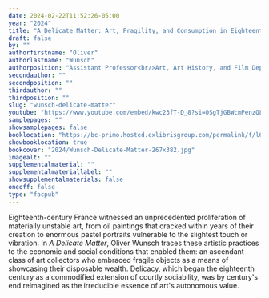 ```yaml
---
date: 2024-02-22T11:52:26-05:00
year: "2024"
title: "A Delicate Matter: Art, Fragility, and Consumption in Eighteenth-Century France"
draft: false
by: ""
authorfirstname: "Oliver"
authorlastname: "Wunsch"
authorposition: "Assistant Professor<br/>Art, Art History, and Film Department"
secondauthor: ""
secondposition: ""
thirdauthor: ""
thirdposition: ""
slug: "wunsch-delicate-matter"
youtube: "https://www.youtube.com/embed/kwc23fT-D_8?si=0SgTjGBWcmPenzQL"
samplepages: ""
showsamplepages: false
booklocation: "https://bc-primo.hosted.exlibrisgroup.com/permalink/f/l6ucgu/ALMA-BC21601376450001021"
showbooklocation: true
bookcover: "2024/Wunsch-Delicate-Matter-267x382.jpg"
imagealt: ""
supplementalmaterial: ""
supplementalmateriallabel: ""
showsupplementalmaterials: false
oneoff: false
type: "facpub"
---
```


Eighteenth-century France witnessed an unprecedented proliferation of materially unstable art, from oil paintings that cracked within years of their creation to enormous pastel portraits vulnerable to the slightest touch or vibration. In <em>A Delicate Matter</em>, Oliver Wunsch traces these artistic practices to the economic and social conditions that enabled them: an ascendant class of art collectors who embraced fragile objects as a means of showcasing their disposable wealth.
Delicacy, which began the eighteenth century as a commodified extension of courtly sociability, was by century's end reimagined as the irreducible essence of art's autonomous value.